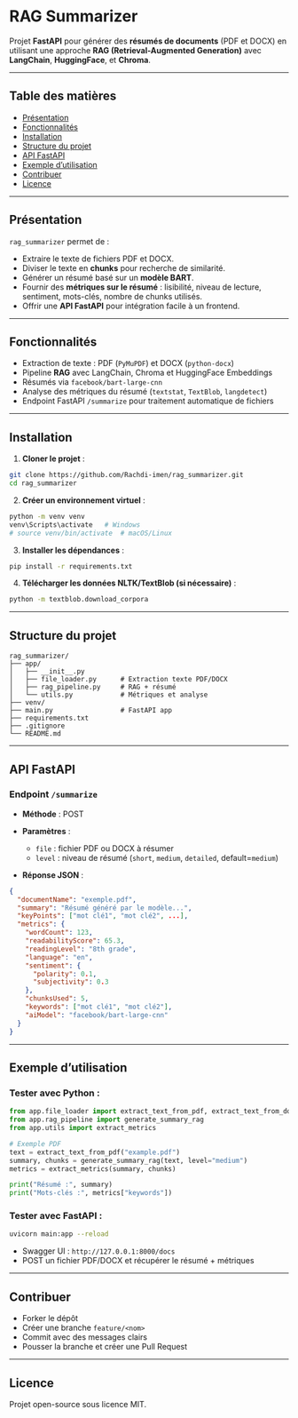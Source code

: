 
# RAG Summarizer

Projet **FastAPI** pour générer des **résumés de documents** (PDF et DOCX) en utilisant une approche **RAG (Retrieval-Augmented Generation)** avec **LangChain**, **HuggingFace**, et **Chroma**.

---

## Table des matières

- [Présentation](#présentation)
- [Fonctionnalités](#fonctionnalités)
- [Installation](#installation)
- [Structure du projet](#structure-du-projet)
- [API FastAPI](#api-fastapi)
- [Exemple d’utilisation](#exemple-dutilisation)
- [Contribuer](#contribuer)
- [Licence](#licence)

---

## Présentation

`rag_summarizer` permet de :  

- Extraire le texte de fichiers PDF et DOCX.  
- Diviser le texte en **chunks** pour recherche de similarité.  
- Générer un résumé basé sur un **modèle BART**.  
- Fournir des **métriques sur le résumé** : lisibilité, niveau de lecture, sentiment, mots-clés, nombre de chunks utilisés.  
- Offrir une **API FastAPI** pour intégration facile à un frontend.

---

## Fonctionnalités

- Extraction de texte : PDF (`PyMuPDF`) et DOCX (`python-docx`)  
- Pipeline **RAG** avec LangChain, Chroma et HuggingFace Embeddings  
- Résumés via `facebook/bart-large-cnn`  
- Analyse des métriques du résumé (`textstat`, `TextBlob`, `langdetect`)  
- Endpoint FastAPI `/summarize` pour traitement automatique de fichiers  

---

## Installation

1. **Cloner le projet** :

```bash
git clone https://github.com/Rachdi-imen/rag_summarizer.git
cd rag_summarizer
````

2. **Créer un environnement virtuel** :

```bash
python -m venv venv
venv\Scripts\activate   # Windows
# source venv/bin/activate  # macOS/Linux
```

3. **Installer les dépendances** :

```bash
pip install -r requirements.txt
```

4. **Télécharger les données NLTK/TextBlob (si nécessaire)** :

```bash
python -m textblob.download_corpora
```

---

## Structure du projet

```
rag_summarizer/
├── app/
│   ├── __init__.py
│   ├── file_loader.py      # Extraction texte PDF/DOCX
│   ├── rag_pipeline.py     # RAG + résumé
│   └── utils.py            # Métriques et analyse
├── venv/
├── main.py                 # FastAPI app
├── requirements.txt
├── .gitignore
└── README.md
```

---

## API FastAPI

### Endpoint `/summarize`

* **Méthode** : POST

* **Paramètres** :

  * `file` : fichier PDF ou DOCX à résumer
  * `level` : niveau de résumé (`short`, `medium`, `detailed`, default=`medium`)

* **Réponse JSON** :

```json
{
  "documentName": "exemple.pdf",
  "summary": "Résumé généré par le modèle...",
  "keyPoints": ["mot clé1", "mot clé2", ...],
  "metrics": {
    "wordCount": 123,
    "readabilityScore": 65.3,
    "readingLevel": "8th grade",
    "language": "en",
    "sentiment": {
      "polarity": 0.1,
      "subjectivity": 0.3
    },
    "chunksUsed": 5,
    "keywords": ["mot clé1", "mot clé2"],
    "aiModel": "facebook/bart-large-cnn"
  }
}
```

---

## Exemple d’utilisation

### Tester avec Python :

```python
from app.file_loader import extract_text_from_pdf, extract_text_from_docx
from app.rag_pipeline import generate_summary_rag
from app.utils import extract_metrics

# Exemple PDF
text = extract_text_from_pdf("example.pdf")
summary, chunks = generate_summary_rag(text, level="medium")
metrics = extract_metrics(summary, chunks)

print("Résumé :", summary)
print("Mots-clés :", metrics["keywords"])
```

### Tester avec FastAPI :

```bash
uvicorn main:app --reload
```

* Swagger UI : `http://127.0.0.1:8000/docs`
* POST un fichier PDF/DOCX et récupérer le résumé + métriques

---

## Contribuer

* Forker le dépôt
* Créer une branche `feature/<nom>`
* Commit avec des messages clairs
* Pousser la branche et créer une Pull Request

---

## Licence

Projet open-source sous licence MIT.

```


```
